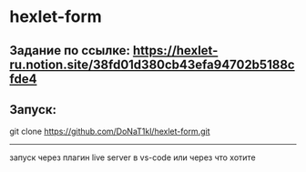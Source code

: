 # hexlet-form
## Задание по ссылке: https://hexlet-ru.notion.site/38fd01d380cb43efa94702b5188cfde4
## Запуск:
git clone https://github.com/DoNaT1kl/hexlet-form.git
____
запуск через плагин live server в vs-code или через что хотите
